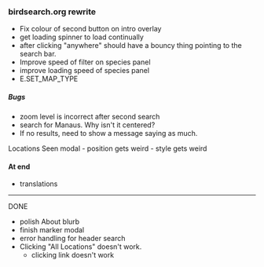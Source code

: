 ### birdsearch.org rewrite

- Fix colour of second button on intro overlay
- get loading spinner to load continually
- after clicking "anywhere" should have a bouncy thing pointing to the search bar.
- Improve speed of filter on species panel
- improve loading speed of species panel
- E.SET_MAP_TYPE


##### Bugs
- zoom level is incorrect after second search
- search for Manaus. Why isn't it centered?
- If no results, need to show a message saying as much.

Locations Seen modal
    - position gets weird
    - style gets weird

#### At end
- translations

---------------------------

DONE
- polish About blurb
- finish marker modal
- error handling for header search
- Clicking "All Locations" doesn't work.
    - clicking link doesn't work
